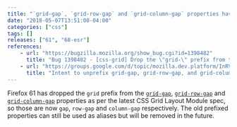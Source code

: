 ```yaml
---
title: "`grid-gap`, `grid-row-gap` and `grid-column-gap` properties have been unprefixed"
date: "2018-05-07T13:51:00-04:00"
categories: ["css"]
tags: []
releases: ["61", "68-esr"]
references:
    - url: "https://bugzilla.mozilla.org/show_bug.cgi?id=1398482"
      title: "Bug 1398482 - [css-grid] Drop the \"grid-\" prefix from the grid-gap, grid-row-gap, and grid-column-gap properties"
    - url: "https://groups.google.com/d/topic/mozilla.dev.platform/InRVDzXKbkM/discussion"
      title: "Intent to unprefix grid-gap, grid-row-gap, and grid-column-gap and updating them to spec"
---
```

Firefox 61 has dropped the `grid` prefix from the [`grid-gap`](https://developer.mozilla.org/docs/Web/CSS/grid-gap), [`grid-row-gap`](https://developer.mozilla.org/docs/Web/CSS/grid-row-gap) and [`grid-column-gap`](https://developer.mozilla.org/docs/Web/CSS/grid-column-gap) properties as per the latest CSS Grid Layout Module spec, so those are now `gap`, `row-gap` and `column-gap` respectively. The old prefixed properties can still be used as aliases but will be removed in the future.
